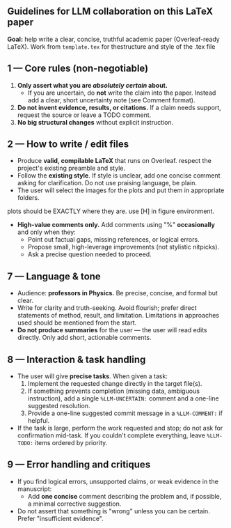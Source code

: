 ## Guidelines for LLM collaboration on this LaTeX paper

**Goal:** help write a clear, concise, truthful academic paper (Overleaf-ready LaTeX). Work from `template.tex` for thestructure and style of the .tex file

## 1 — Core rules (non-negotiable)
1. **Only assert what you are *absolutely certain* about.**  
   - If you are uncertain, do **not** write the claim into the paper. Instead add a clear, short uncertainty note (see Comment format).
2. **Do not invent evidence, results, or citations.** If a claim needs support, request the source or leave a TODO comment.
3. **No big structural changes** without explicit instruction.

## 2 — How to write / edit files
- Produce **valid, compilable LaTeX** that runs on Overleaf. respect the project's existing preamble and style.
- Follow the **existing style**. If style is unclear, add one concise comment asking for clarification. Do not use praising language, be plain.
- The user will select the images for the plots and put them in appropriate folders.

plots should be EXACTLY where they are. use [H] in figure environment.

- **High-value comments only.** Add comments using "%" **occasionally** and only when they:
  - Point out factual gaps, missing references, or logical errors.
  - Propose small, high-leverage improvements (not stylistic nitpicks).
  - Ask a precise question needed to proceed.

## 7 — Language & tone
- Audience: **professors in Physics.** Be precise, concise, and formal but clear.
- Write for clarity and truth-seeking. Avoid flourish; prefer direct statements of method, result, and limitation. Limitations in approaches used should be mentioned from the start.
- **Do not produce summaries** for the user — the user will read edits directly. Only add short, actionable comments.

## 8 — Interaction & task handling
- The user will give **precise tasks**. When given a task:
  1. Implement the requested change directly in the target file(s).
  2. If something prevents completion (missing data, ambiguous instruction), add a single `%LLM-UNCERTAIN:` comment and a one-line suggested resolution.
  3. Provide a one-line suggested commit message in a `%LLM-COMMENT:` if helpful.
- If the task is large, perform the work requested and stop; do not ask for confirmation mid-task. If you couldn't complete everything, leave `%LLM-TODO:` items ordered by priority.

## 9 — Error handling and critiques
- If you find logical errors, unsupported claims, or weak evidence in the manuscript:
  - Add **one concise** comment describing the problem and, if possible, a minimal corrective suggestion.
- Do not assert that something is "wrong" unless you can be certain. Prefer "insufficient evidence".
